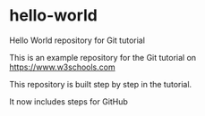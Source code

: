 # hello-world
Hello World repository for Git tutorial

This is an example repository for the Git tutorial on
https://www.w3schools.com

This repository is built step by step in the tutorial.

It now includes steps for GitHub
